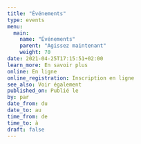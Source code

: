 ```yaml
---
title: "Événements"
type: events
menu:
  main:
    name: "Événements"
    parent: "Agissez maintenant"
    weight: 70
date: 2021-04-25T17:15:51+02:00
learn_more: En savoir plus
online: En ligne
online_registration: Inscription en ligne
see_also: Voir également
published_on: Publié le
by: par
date_from: du
date_to: au
time_from: de
time_to: à
draft: false
---
```


